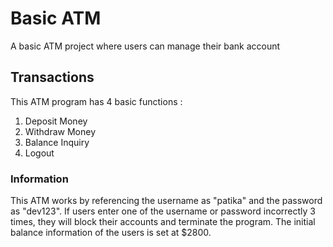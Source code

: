 # Basic ATM
 A basic ATM project where users can manage their bank account

## Transactions

This ATM program has 4 basic functions :

1. Deposit Money
2. Withdraw Money
3. Balance Inquiry
4. Logout

### Information

This ATM works by referencing the username as "patika" and the password as "dev123". If users enter one of the username or password incorrectly 3 times, they will block their accounts and terminate the program. The initial balance information of the users is set at $2800.
